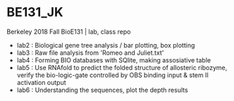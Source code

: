 # BE131_JK
Berkeley 2018 Fall  BioE131 | lab, class repo

* lab2 : Biological gene tree analysis / bar plotting, box plotting
* lab3 : Raw file analysis from 'Romeo and Juliet.txt'
* lab4 : Forming BIO databases with SQlite, making assosiative table
* lab5 : Use RNAfold to predict the folded structure of allosteric ribozyme, verify the bio-logic-gate controlled by OBS binding input & stem II activation output
* lab6 : Understanding the sequences, plot the depth results
